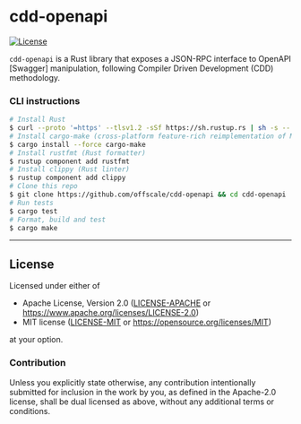 cdd-openapi
===========
[![License](https://img.shields.io/badge/license-Apache--2.0%20OR%20MIT-blue.svg)](https://opensource.org/licenses/Apache-2.0)

`cdd-openapi` is a Rust library that exposes a JSON-RPC interface to OpenAPI [Swagger] manipulation, following Compiler Driven Development (CDD) methodology.

### CLI instructions

```bash
# Install Rust
$ curl --proto '=https' --tlsv1.2 -sSf https://sh.rustup.rs | sh -s -- --default-toolchain stable
# Install cargo-make (cross-platform feature-rich reimplementation of Make)
$ cargo install --force cargo-make
# Install rustfmt (Rust formatter)
$ rustup component add rustfmt
# Install clippy (Rust linter)
$ rustup component add clippy
# Clone this repo
$ git clone https://github.com/offscale/cdd-openapi && cd cdd-openapi
# Run tests
$ cargo test
# Format, build and test
$ cargo make
```

---

## License

Licensed under either of

- Apache License, Version 2.0 ([LICENSE-APACHE](LICENSE-APACHE) or <https://www.apache.org/licenses/LICENSE-2.0>)
- MIT license ([LICENSE-MIT](LICENSE-MIT) or <https://opensource.org/licenses/MIT>)

at your option.

### Contribution

Unless you explicitly state otherwise, any contribution intentionally submitted
for inclusion in the work by you, as defined in the Apache-2.0 license, shall be
dual licensed as above, without any additional terms or conditions.
